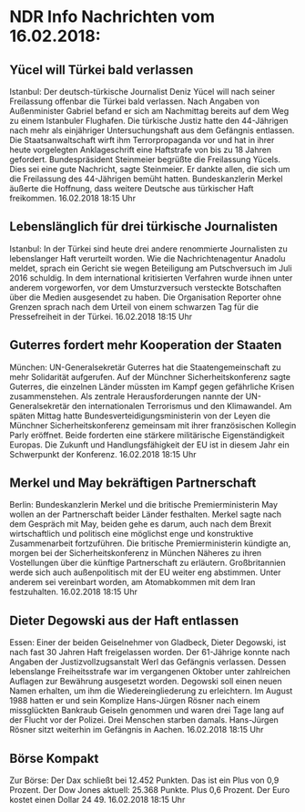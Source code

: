 # NDR Info Nachrichten vom 16.02.2018:


## Yücel will Türkei bald verlassen
Istanbul: Der deutsch-türkische Journalist Deniz Yücel will nach seiner Freilassung offenbar die Türkei bald verlassen. Nach Angaben von Außenminister Gabriel befand er sich am Nachmittag bereits auf dem Weg zu einem Istanbuler Flughafen. Die türkische Justiz hatte den 44-Jährigen nach mehr als einjähriger Untersuchungshaft aus dem Gefängnis entlassen. Die Staatsanwaltschaft wirft ihm Terrorpropaganda vor und hat in ihrer heute vorgelegten Anklageschrift eine Haftstrafe von bis zu 18 Jahren gefordert. Bundespräsident Steinmeier begrüßte die Freilassung Yücels. Dies sei eine gute Nachricht, sagte Steinmeier. Er dankte allen, die sich um die Freilassung des 44-Jährigen bemüht hatten. Bundeskanzlerin Merkel äußerte die Hoffnung, dass weitere Deutsche aus türkischer Haft freikommen. 16.02.2018 18:15 Uhr 

## Lebenslänglich für drei türkische Journalisten
Istanbul: In der Türkei sind heute drei andere renommierte Journalisten zu lebenslanger Haft verurteilt worden. Wie die Nachrichtenagentur Anadolu meldet, sprach ein Gericht sie wegen Beteiligung am Putschversuch im Juli 2016 schuldig. In dem international kritisierten Verfahren wurde ihnen unter anderem vorgeworfen, vor dem Umsturzversuch versteckte Botschaften über die Medien ausgesendet zu haben. Die Organisation Reporter ohne Grenzen sprach nach dem Urteil von einem schwarzen Tag für die Pressefreiheit in der Türkei. 16.02.2018 18:15 Uhr 

## Guterres fordert mehr Kooperation der Staaten
München:	UN-Generalsekretär Guterres hat die Staatengemeinschaft zu mehr Solidarität aufgerufen. Auf der Münchner Sicherheitskonferenz sagte Guterres, die einzelnen Länder müssten im Kampf gegen gefährliche Krisen zusammenstehen. Als zentrale Herausforderungen nannte der UN-Generalsekretär den internationalen Terrorismus und den Klimawandel. Am späten Mittag hatte Bundesverteidigungsministerin von der Leyen die Münchner Sicherheitskonferenz gemeinsam mit ihrer französischen Kollegin Parly eröffnet. Beide forderten eine stärkere militärische Eigenständigkeit Europas. Die Zukunft und Handlungsfähigkeit der EU ist in diesem Jahr ein Schwerpunkt der Konferenz. 16.02.2018 18:15 Uhr 

## Merkel und May bekräftigen Partnerschaft
Berlin: 	Bundeskanzlerin Merkel und die britische Premierministerin May wollen an der Partnerschaft beider Länder festhalten. Merkel sagte nach dem Gespräch mit May, beiden gehe es darum, auch nach dem Brexit wirtschaftlich und politisch eine möglichst enge und konstruktive Zusammenarbeit fortzuführen. Die britische Premierministerin kündigte an, morgen bei der Sicherheitskonferenz in München Näheres zu ihren Vostellungen über die künftige Partnerschaft zu erläutern. Großbritannien werde sich auch außenpolitisch mit der EU weiter eng abstimmen. Unter anderem sei vereinbart worden, am Atomabkommen mit dem Iran festzuhalten. 16.02.2018 18:15 Uhr 

## Dieter Degowski aus der Haft entlassen
Essen: Einer der beiden Geiselnehmer von Gladbeck, Dieter Degowski, ist nach fast 30 Jahren Haft freigelassen worden. Der 61-Jährige konnte nach Angaben der Justizvollzugsanstalt Werl das Gefängnis verlassen. Dessen lebenslange Freiheitsstrafe war im vergangenen Oktober unter zahlreichen Auflagen zur Bewährung ausgesetzt worden. Degowski soll einen neuen Namen erhalten, um ihm die Wiedereingliederung zu erleichtern. Im August 1988 hatten er und sein Komplize Hans-Jürgen Rösner nach einem missglückten Bankraub Geiseln genommen und waren drei Tage lang auf der Flucht vor der Polizei. Drei Menschen starben damals. Hans-Jürgen Rösner sitzt weiterhin im Gefängnis in Aachen. 16.02.2018 18:15 Uhr 

## Börse Kompakt
Zur Börse: Der Dax schließt bei 12.452 Punkten. Das ist ein Plus von 0,9 Prozent. Der Dow Jones aktuell: 25.368 Punkte. Plus 0,6 Prozent. Der Euro kostet einen Dollar 24 49. 16.02.2018 18:15 Uhr 
